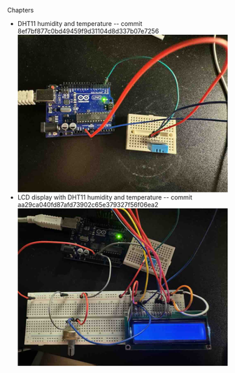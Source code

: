 Chapters
* DHT11 humidity and temperature -- commit 8ef7bf877c0bd49459f9d31104d8d337b07e7256 ![ref](/images/20.jpg)
* LCD display with DHT11 humidity and temperature -- commit aa29ca040fd87afd73902c65e379327f56f06ea2 ![ref](/images/21.jpg)
